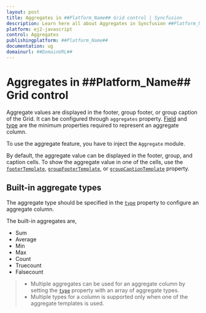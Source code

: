 ```yaml
---
layout: post
title: Aggregates in ##Platform_Name## Grid control | Syncfusion
description: Learn here all about Aggregates in Syncfusion ##Platform_Name## Grid control of Syncfusion Essential JS 2 and more.
platform: ej2-javascript
control: Aggregates 
publishingplatform: ##Platform_Name##
documentation: ug
domainurl: ##DomainURL##
---
```


# Aggregates in ##Platform_Name## Grid control

  Aggregate values are displayed in the footer, group footer, or group caption of the Grid. It can be configured through `aggregates` property.
[Field](../../api/grid/aggregateColumn/#field) and [type](../../api/grid/aggregateColumn/#type) are the minimum properties required to represent an aggregate column.

To use the aggregate feature, you have to inject the `Aggregate` module.

By default, the aggregate value can be displayed in the footer, group, and caption cells. To show the aggregate value in one of the cells, use the [`footerTemplate`](../../api/grid/aggregateColumn/#footertemplate), [`groupFooterTemplate`](../../api/grid/aggregateColumn#groupfootertemplate), or [`groupCaptionTemplate`](../../api/grid/aggregateColumn/#groupcaptiontemplate) property.

## Built-in aggregate types

The aggregate type should be specified in the [`type`](../../api/grid/aggregateColumn/#type) property to configure an aggregate column.

The built-in aggregates are,
* Sum
* Average
* Min
* Max
* Count
* Truecount
* Falsecount

> * Multiple aggregates can be used for an aggregate column by setting the [`type`](../../api/grid/aggregateColumn/#type) property
with an array of aggregate types.
> * Multiple types for a column is supported only when one of the aggregate templates is used.